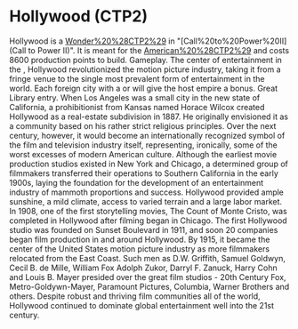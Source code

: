 # Hollywood (CTP2)

Hollywood is a [Wonder%20%28CTP2%29](Wonder) in "[Call%20to%20Power%20II](Call to Power II)". It is meant for the [American%20%28CTP2%29](Americans) and costs 8600 production points to build.
Gameplay.
The center of entertainment in the , Hollywood revolutionized the motion picture industry, taking it from a fringe venue to the single most prevalent form of entertainment in the world. Each foreign city with a or will give the host empire a bonus.
Great Library entry.
When Los Angeles was a small city in the new state of California, a prohibitionist from Kansas named Horace Wilcox created Hollywood as a real-estate subdivision in 1887. He originally envisioned it as a community based on his rather strict religious principles. Over the next century, however, it would become an internationally recognized symbol of the film and television industry itself, representing, ironically, some of the worst excesses of modern American culture.
Although the earliest movie production studios existed in New York and Chicago, a determined group of filmmakers transferred their operations to Southern California in the early 1900s, laying the foundation for the development of an entertainment industry of mammoth proportions and success. Hollywood provided ample sunshine, a mild climate, access to varied terrain and a large labor market. In 1908, one of the first storytelling movies, The Count of Monte Cristo, was completed in Hollywood after filming began in Chicago. The first Hollywood studio was founded on Sunset Boulevard in 1911, and soon 20 companies began film production in and around Hollywood. By 1915, it became the center of the United States motion picture industry as more filmmakers relocated from the East Coast. Such men as D.W. Griffith, Samuel Goldwyn, Cecil B. de Mille, William Fox Adolph Zukor, Darryl F. Zanuck, Harry Cohn and Louis B. Mayer presided over the great film studios - 20th Century Fox, Metro-Goldywn-Mayer, Paramount Pictures, Columbia, Warner Brothers and others. Despite robust and thriving film communities all of the world, Hollywood continued to dominate global entertainment well into the 21st century.